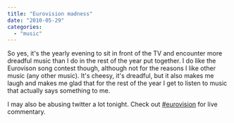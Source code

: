 ```yaml
---
title: "Eurovision madness"
date: "2010-05-29"
categories: 
  - "music"
---
```


So yes, it's the yearly evening to sit in front of the TV and encounter more dreadful music than I do in the rest of the year put together. I do like the Eurovison song contest though, although not for the reasons I like other music (any other music). It's cheesy, it's dreadful, but it also makes me laugh and makes me glad that for the rest of the year I get to listen to music that actually says something to me.

I may also be abusing twitter a lot tonight. Check out [#eurovision](http://search.twitter.com/search?q=%23eurovision) for live commentary.
